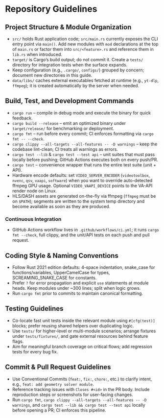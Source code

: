 # Repository Guidelines

## Project Structure & Module Organization
- `src/` holds Rust application code; `src/main.rs` currently exposes the CLI entry point via `main()`. Add new modules with `mod` declarations at the top of `main.rs` or factor them into `src/<feature>.rs` and reference them in `lib.rs` when introduced.
- `target/` is Cargo’s build output; do not commit it. Create a `tests/` directory for integration tests when the surface expands.
- Keep configuration (e.g., `.cargo/`, `configs/`) grouped by concern; document new directories in this guide.
- `data/libs/` caches external executables fetched at runtime (e.g., `yt-dlp`, `ffmpeg`); it is created automatically by the server when needed.

## Build, Test, and Development Commands
- `cargo run` – compile in debug mode and execute the binary for quick feedback.
- `cargo build --release` – emit an optimized binary under `target/release/` for benchmarking or deployment.
- `cargo fmt` – run before every commit; CI enforces formatting via `cargo fmt -- --check`.
- `cargo clippy --all-targets --all-features -- -D warnings` – keep the codebase lint-clean; CI treats all warnings as errors.
- `cargo test --lib` & `cargo test --test api` – unit suites that must pass locally before pushing; GitHub Actions executes both on every push/PR.
- `cargo test` – convenience wrapper that runs the entire test suite (unit + API).
- Hardware encode defaults: set `VIDEO_SERVER_ENCODER` (`videotoolbox`, `nvenc`, `qsv`, `vaapi`, `software`) when you want to override auto-detected ffmpeg GPU usage. Optional `VIDEO_VAAPI_DEVICE` points to the VA-API render node on Linux.
- HLS/DASH assets are generated on-the-fly via ffmpeg (`ffmpeg` must be on `$PATH`); segments are written to the system temp directory and become available as soon as they are produced.

### Continuous Integration
- GitHub Actions workflow lives in `.github/workflows/ci.yml`; it runs `cargo fmt --check`, full clippy, and the unit/API tests on each push and pull request.

## Coding Style & Naming Conventions
- Follow Rust 2021 edition defaults: 4-space indentation, snake_case for functions/variables, UpperCamelCase for types, SCREAMING_SNAKE_CASE for constants.
- Prefer `?` for error propagation and explicit `use` statements at module heads. Keep modules under ~300 lines; split when logic grows.
- Run `cargo fmt` prior to commits to maintain canonical formatting.

## Testing Guidelines
- Co-locate fast unit tests inside the relevant module using `#[cfg(test)]` blocks; prefer reusing shared helpers over duplicating logic.
- Use `tests/` for higher-level or multi-module scenarios; arrange fixtures under `tests/fixtures/`, and gate external resources behind feature flags.
- Aim for meaningful branch coverage on critical flows; add regression tests for every bug fix.

## Commit & Pull Request Guidelines
- Use Conventional Commits (`feat:`, `fix:`, `chore:`, etc.) to clarify intent, e.g., `feat: add geometry solver module`.
- Reference tracking issues with `Closes #<id>` in the PR body. Include reproduction steps or screenshots for user-facing changes.
- Run `cargo fmt`, `cargo clippy --all-targets --all-features -- -D warnings`, and `cargo test --lib && cargo test --test api` locally before opening a PR; CI enforces this pipeline.
